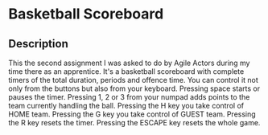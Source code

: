 # Basketball Scoreboard

## Description

This the second assignment I was asked to do by Agile Actors during my time there as an apprentice.
It's a basketball scoreboard with complete timers of the total duration, periods and offence time.
You can control it not only from the buttons but also from your keyboard.
Pressing space starts or pauses the timer.
Pressing 1, 2 or 3 from your numpad adds points to the team currently handling the ball.
Pressing the H key you take control of HOME team.
Pressing the G key you take control of GUEST team.
Pressing the R key resets the timer.
Pressing the ESCAPE key resets the whole game.
